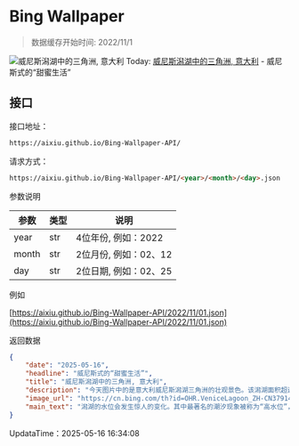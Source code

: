 # Bing Wallpaper

> 数据缓存开始时间: 2022/11/1

![威尼斯潟湖中的三角洲, 意大利](https://cn.bing.com/th?id=OHR.VeniceLagoon_ZH-CN3791408491_1920x1080.webp)
Today: [威尼斯潟湖中的三角洲, 意大利](https://cn.bing.com/th?id=OHR.VeniceLagoon_ZH-CN3791408491_1920x1080.webp) - 威尼斯式的“甜蜜生活”

## 接口

接口地址：

```html
https://aixiu.github.io/Bing-Wallpaper-API/
```

请求方式：

```html
https://aixiu.github.io/Bing-Wallpaper-API/<year>/<month>/<day>.json
```

参数说明

| 参数 | 类型 | 说明 |
| - | - | - |
| year | str | 4位年份, 例如：2022 |
| month | str | 2位月份, 例如：02、12 |
| day | str | 2位日期, 例如：02、25 |

例如

[https://aixiu.github.io/Bing-Wallpaper-API/2022/11/01.json](https://aixiu.github.io/Bing-Wallpaper-API/2022/11/01.json)

返回数据

```json
{
    "date": "2025-05-16",
    "headline": "威尼斯式的“甜蜜生活”",
    "title": "威尼斯潟湖中的三角洲, 意大利",
    "description": "今天图片中的是意大利威尼斯潟湖三角洲的壮观景色。该潟湖面积超过 212 平方英里，由岛屿、泥滩、运河和沼泽组成，是整个地中海盆地最大的湿地之一。潟湖不仅是一个风景奇观，也是一个充满历史和创新的地方。它形成于上一个冰河时期之后，在西元476年西罗马帝国灭亡前后，成为人们躲避入侵的避难所。在随后的几个世纪里，这些早期的定居者开始建造最终成为标志性城市的威尼斯。",
    "image_url": "https://cn.bing.com/th?id=OHR.VeniceLagoon_ZH-CN3791408491_1920x1080.webp",
    "main_text": "潟湖的水位会发生惊人的变化。其中最著名的潮汐现象被称为“高水位”，通常发生在每年10月至1月之间，届时威尼斯部分地区常遭水患。"
}
```

UpdataTime：2025-05-16 16:34:08

